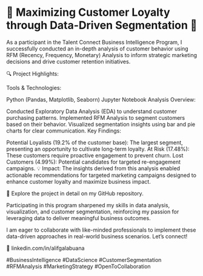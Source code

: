 # 🎯 Maximizing Customer Loyalty through Data-Driven Segmentation 🎯

As a participant in the Talent Connect Business Intelligence Program, I successfully conducted an in-depth analysis of customer behavior using RFM (Recency, Frequency, Monetary) Analysis to inform strategic marketing decisions and drive customer retention initiatives.

🔍 Project Highlights:

Tools & Technologies:

Python (Pandas, Matplotlib, Seaborn)
Jupyter Notebook
Analysis Overview:

Conducted Exploratory Data Analysis (EDA) to understand customer purchasing patterns.
Implemented RFM Analysis to segment customers based on their behavior.
Visualized segmentation insights using bar and pie charts for clear communication.
Key Findings:

Potential Loyalists (19.2% of the customer base): The largest segment, presenting an opportunity to cultivate long-term loyalty.
At Risk (17.48%): These customers require proactive engagement to prevent churn.
Lost Customers (4.99%): Potential candidates for targeted re-engagement campaigns.
💡 Impact:
The insights derived from this analysis enabled actionable recommendations for targeted marketing campaigns designed to enhance customer loyalty and maximize business impact.

📂 Explore the project in detail on my GitHub repository.

Participating in this program sharpened my skills in data analysis, visualization, and customer segmentation, reinforcing my passion for leveraging data to deliver meaningful business outcomes.

I am eager to collaborate with like-minded professionals to implement these data-driven approaches in real-world business scenarios. Let’s connect!

📌 linkedin.com/in/alifgalabuana

#BusinessIntelligence #DataScience #CustomerSegmentation #RFMAnalysis #MarketingStrategy #OpenToCollaboration
